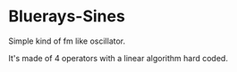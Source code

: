 # Bluerays-Sines


Simple kind of fm like oscillator. 

It's made of 4 operators with a linear algorithm hard coded. 
